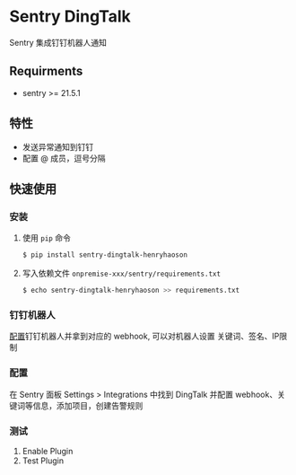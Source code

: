 # Sentry DingTalk

Sentry 集成钉钉机器人通知

## Requirments
- sentry >= 21.5.1

## 特性
- 发送异常通知到钉钉
- 配置 @ 成员，逗号分隔
## 快速使用
### 安装
1. 使用 `pip` 命令
    ```bash
    $ pip install sentry-dingtalk-henryhaoson
    ```

2. 写入依赖文件 `onpremise-xxx/sentry/requirements.txt`
    ```bash
    $ echo sentry-dingtalk-henryhaoson >> requirements.txt
    ```

### 钉钉机器人
[配置](https://developers.dingtalk.com/document/app/custom-robot-access)钉钉机器人并拿到对应的 webhook, 可以对机器人设置 关键词、签名、IP限制

### 配置
在 Sentry 面板 Settings > Integrations 中找到 DingTalk 并配置 webhook、关键词等信息，添加项目，创建告警规则

### 测试
1. Enable Plugin
2. Test Plugin
